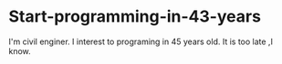 # Start-programming-in-43-years

I'm civil enginer. I interest to programing in 45 years old.
It is too late ,I know.
